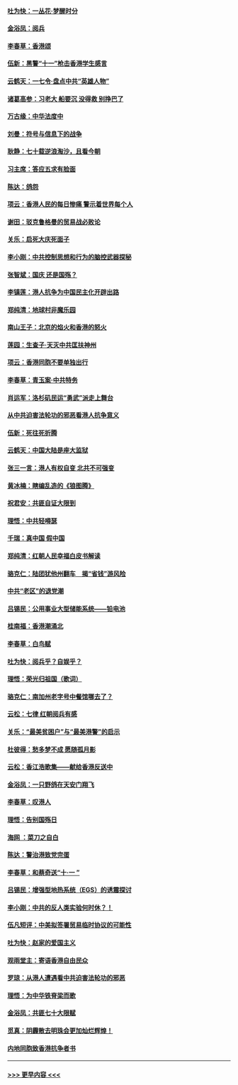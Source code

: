 #### [吐为快：一丛花‧梦醒时分](../pages/nsc993/n11567491.md?t=10041422) 
#### [金浴凤：阅兵](../pages/nsc993/n11567454.md?t=10041422) 
#### [李春草：香港颂](../pages/nsc993/n11567444.md?t=10041422) 
#### [伍新：黑警“十一”枪击香港学生感言](../pages/nsc993/n11567426.md?t=10041422) 
#### [云鹤天：一七令‧盘点中共“英雄人物”](../pages/nsc993/n11567091.md?t=10041422) 
#### [诸葛高参：习老大 船要沉 没得救 别挣巴了](../pages/nsc993/n11566976.md?t=10041422) 
#### [万古缘：中华法度中](../pages/nsc993/n11566726.md?t=10041422) 
#### [刘曼：符号与信息下的战争](../pages/nsc993/n11564655.md?t=10041422) 
#### [耿静：七十载逆浪淘沙，且看今朝](../pages/nsc993/n11564520.md?t=10041422) 
#### [习主席：答应五求有脸面](../pages/nsc993/n11563953.md?t=10041422) 
#### [陈达：鸽怨](../pages/nsc993/n11561879.md?t=10041422) 
#### [项云：香港人民的每日惨痛  警示着世界每个人](../pages/nsc993/n11559273.md?t=10041422) 
#### [谢田：驳克鲁格曼的贸易战必败论](../pages/nsc993/n11555840.md?t=10041422) 
#### [关乐：启死大庆死面子](../pages/nsc993/n11556823.md?t=10041422) 
#### [李小刚：中共控制思想和行为的脑控武器探秘](../pages/nsc993/n11556776.md?t=10041422) 
#### [张智斌：国庆  还是国殇？](../pages/nsc993/n11556617.md?t=10041422) 
#### [李镇莲：港人抗争为中国民主化开辟出路](../pages/nsc993/n11556570.md?t=10041422) 
#### [郑纯清：地球村非魔乐园](../pages/nsc993/n11555415.md?t=10041422) 
#### [南山王子：北京的焰火和香港的怒火](../pages/nsc993/n11555318.md?t=10041422) 
#### [莲园：生查子·天灭中共匡扶神州](../pages/nsc993/n11555302.md?t=10041422) 
#### [项云：香港同胞不要单独出行](../pages/nsc993/n11555276.md?t=10041422) 
#### [李春草：青玉案‧中共特务](../pages/nsc993/n11552356.md?t=10041422) 
#### [肖运军：洛杉矶民运“勇武”派走上舞台](../pages/nsc993/n11551595.md?t=10041422) 
#### [从中共迫害法轮功的邪恶看港人抗争意义](../pages/nsc993/n11540858.md?t=10041422) 
#### [伍新：死往死折腾](../pages/nsc993/n11550174.md?t=10041422) 
#### [云鹤天：中国大陆是座大监狱](../pages/nsc993/n11550155.md?t=10041422) 
#### [张三一言：港人有权自变 北共不可强变](../pages/nsc993/n11550132.md?t=10041422) 
#### [黄冰楠：瞎编乱造的《狼图腾》](../pages/nsc993/n11550082.md?t=10041422) 
#### [祝君安：共匪自证大限到](../pages/nsc993/n11550041.md?t=10041422) 
#### [理悟：中共轻嘚瑟](../pages/nsc993/n11547978.md?t=10041422) 
#### [千瑞：真中国 假中国](../pages/nsc993/n11547865.md?t=10041422) 
#### [郑纯清：红朝人民幸福白皮书解读](../pages/nsc993/n11547499.md?t=10041422) 
#### [骆克仁：陆团犹他州翻车　揭“省钱”游风险](../pages/nsc993/n11546977.md?t=10041422) 
#### [中共“老区”的退党潮](../pages/nsc993/n11545995.md?t=10041422) 
#### [吕锡民：公用事业大型储能系统——铅电池](../pages/nsc993/n11545701.md?t=10041422) 
#### [桂南福：香港潮涌北](../pages/nsc993/n11545682.md?t=10041422) 
#### [李春草：白鸟赋](../pages/nsc993/n11545663.md?t=10041422) 
#### [吐为快：阅兵乎？自娱乎？](../pages/nsc993/n11545625.md?t=10041422) 
#### [理悟：荣光归祖国（歌词）](../pages/nsc993/n11545616.md?t=10041422) 
#### [骆克仁：南加州老字号中餐馆哪去了？](../pages/nsc993/n11545120.md?t=10041422) 
#### [云松：七律 红朝阅兵有感](../pages/nsc993/n11542394.md?t=10041422) 
#### [关乐：“最美贫困户”与“最美港警”的启示](../pages/nsc993/n11542252.md?t=10041422) 
#### [杜彼得：愁多梦不成 愿随孤月影](../pages/nsc993/n11540296.md?t=10041422) 
#### [云松：香江浩歌集——献给香港反送中](../pages/nsc993/n11540149.md?t=10041422) 
#### [金浴凤：一只野鸽在天安门翔飞](../pages/nsc993/n11540280.md?t=10041422) 
#### [李春草：叹港人](../pages/nsc993/n11540119.md?t=10041422) 
#### [理悟：告别国殇日](../pages/nsc993/n11539610.md?t=10041422) 
#### [海网 ：菜刀之自白](../pages/nsc993/n11539597.md?t=10041422) 
#### [陈达：警治港致党完蛋](../pages/nsc993/n11538127.md?t=10041422) 
#### [李春草：和蔡奇送“十·一 ”](../pages/nsc993/n11537810.md?t=10041422) 
#### [吕锡民：增强型地热系统（EGS）的诱震探讨](../pages/nsc993/n11537765.md?t=10041422) 
#### [李小刚：中共的反人类实验何时休？！](../pages/nsc993/n11537669.md?t=10041422) 
#### [伍凡短评：中美拟签署贸易临时协议的可能性](../pages/nsc993/n11536773.md?t=10041422) 
#### [吐为快：赵家的爱国主义](../pages/nsc993/n11536750.md?t=10041422) 
#### [观雨堂主：寄语香港自由民众](../pages/nsc993/n11536735.md?t=10041422) 
#### [罗琼：从港人遭遇看中共迫害法轮功的邪恶](../pages/nsc993/n11507862.md?t=10041422) 
#### [理悟：为中华铁脊梁而歌](../pages/nsc993/n11534458.md?t=10041422) 
#### [金浴凤：共匪七十大限赋](../pages/nsc993/n11534434.md?t=10041422) 
#### [觅真：阴霾散去明珠会更加灿烂辉煌！](../pages/nsc993/n11531858.md?t=10041422) 
#### [内地同胞致香港抗争者书](../pages/nsc993/n11531645.md?t=10041422) 

----
#### [ >>> 更早内容 <<< ](../indexes/nsc993-earlier.md)
